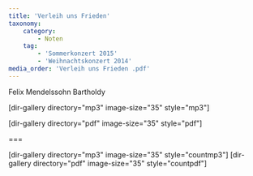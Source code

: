 ```yaml
---
title: 'Verleih uns Frieden'
taxonomy:
    category:
        - Noten
    tag:
        - 'Sommerkonzert 2015'
        - 'Weihnachtskonzert 2014'
media_order: 'Verleih uns Frieden .pdf'
---
```


Felix Mendelssohn Bartholdy

[dir-gallery directory="mp3" image-size="35" style="mp3"]

[dir-gallery directory="pdf" image-size="35" style="pdf"]

===

[dir-gallery directory="mp3" image-size="35" style="countmp3"]
[dir-gallery directory="pdf" image-size="35" style="countpdf"]